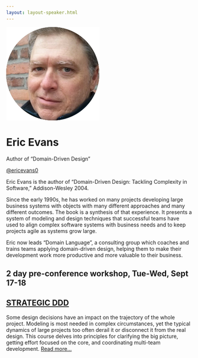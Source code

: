 ```yaml
---
layout: layout-speaker.html
---
```

<div class="container section featured-speaker">
  <div class="row">
    <div class="col-xs-12 col-sm-2 img-container">
      <img class="speaker-page-img" src="../img/speakers/Eric-Evans-ON.png" />
      </div>
    <div class="col-xs-12 col-sm-10 copy-container">
      <h1 class="speaker-header">Eric Evans</h1>
      <span class="speaker-subtitle">Author of “Domain-Driven Design”</span>
      <p><a class="speaker-handle" href="https://twitter.com/ericevans0" target="_blank">@ericevans0</a></p>
      <p></p>
      <p>Eric Evans is the author of “Domain-Driven Design: Tackling Complexity in Software,” Addison-Wesley 2004.</p>
      <p>Since the early 1990s, he has worked on many projects developing large business systems with objects with many different approaches and many different outcomes. The book is a synthesis of that experience. It presents a system of modeling and design techniques that successful teams have used to align complex software systems with business needs and to keep projects agile as systems grow large.</p>
      <p>Eric now leads “Domain Language”, a consulting group which coaches and trains teams applying domain-driven design, helping them to make their development work more productive and more valuable to their business.</p>
      <h2><strong>2 day pre-conference workshop, Tue-Wed, Sept 17-18</strong></h2>
      <h2 class="gold"><a href="../workshops/strategic-ddd.html">STRATEGIC DDD</a></h2>
      <p>Some design decisions have an impact on the trajectory of the whole project. Modeling is most needed in complex circumstances, yet the typical dynamics of large projects too often derail it or disconnect it from the real design. This course delves into principles for clarifying the big picture, getting effort focused on the core, and coordinating multi-team development. <a href="../workshops/strategic-ddd.html">Read more...</a></p>
    </div>
  </div>
</div>